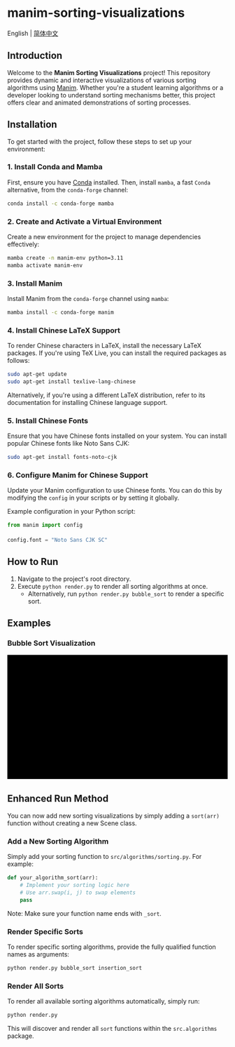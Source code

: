 # manim-sorting-visualizations

English | [简体中文](README_zh.md)

## Introduction

Welcome to the **Manim Sorting Visualizations** project! This repository provides dynamic and interactive visualizations of various sorting algorithms using [Manim](https://www.manim.community/). Whether you're a student learning algorithms or a developer looking to understand sorting mechanisms better, this project offers clear and animated demonstrations of sorting processes.

## Installation

To get started with the project, follow these steps to set up your environment:

### 1. Install Conda and Mamba

First, ensure you have [Conda](https://docs.conda.io/projects/conda/en/latest/user-guide/install/index.html) installed. Then, install `mamba`, a fast `Conda` alternative, from the `conda-forge` channel:

```bash
conda install -c conda-forge mamba
```

### 2. Create and Activate a Virtual Environment

Create a new environment for the project to manage dependencies effectively:

```bash
mamba create -n manim-env python=3.11
mamba activate manim-env
```

### 3. Install Manim

Install Manim from the `conda-forge` channel using `mamba`:

```bash
mamba install -c conda-forge manim
```

### 4. Install Chinese LaTeX Support

To render Chinese characters in LaTeX, install the necessary LaTeX packages. If you're using TeX Live, you can install the required packages as follows:

```bash
sudo apt-get update
sudo apt-get install texlive-lang-chinese
```

Alternatively, if you're using a different LaTeX distribution, refer to its documentation for installing Chinese language support.

### 5. Install Chinese Fonts

Ensure that you have Chinese fonts installed on your system. You can install popular Chinese fonts like Noto Sans CJK:

```bash
sudo apt-get install fonts-noto-cjk
```

### 6. Configure Manim for Chinese Support

Update your Manim configuration to use Chinese fonts. You can do this by modifying the `config` in your scripts or by setting it globally.

Example configuration in your Python script:

```python
from manim import config

config.font = "Noto Sans CJK SC"
```

## How to Run

1. Navigate to the project's root directory.
2. Execute `python render.py` to render all sorting algorithms at once.
   - Alternatively, run `python render.py bubble_sort` to render a specific sort.

## Examples

### Bubble Sort Visualization

![Bubble Sort Animation](media/videos/1080p60/bubble_sort.gif)

## Enhanced Run Method

You can now add new sorting visualizations by simply adding a `sort(arr)` function without creating a new Scene class.

### Add a New Sorting Algorithm

Simply add your sorting function to `src/algorithms/sorting.py`. For example:

```python
def your_algorithm_sort(arr):
    # Implement your sorting logic here
    # Use arr.swap(i, j) to swap elements
    pass
```

Note: Make sure your function name ends with `_sort`.

### Render Specific Sorts

To render specific sorting algorithms, provide the fully qualified function names as arguments:

```bash
python render.py bubble_sort insertion_sort
```

### Render All Sorts

To render all available sorting algorithms automatically, simply run:

```bash
python render.py
```

This will discover and render all `sort` functions within the `src.algorithms` package.

